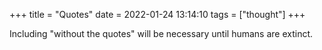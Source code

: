 +++
title = "Quotes"
date = 2022-01-24 13:14:10
tags = ["thought"]
+++

Including "without the quotes" will be necessary until humans are extinct.
